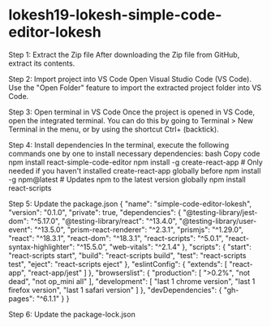 # lokesh19-lokesh-simple-code-editor-lokesh

Step 1: Extract the Zip file
After downloading the Zip file from GitHub, extract its contents.

Step 2: Import project into VS Code
Open Visual Studio Code (VS Code).
Use the "Open Folder" feature to import the extracted project folder into VS Code.

Step 3: Open terminal in VS Code
Once the project is opened in VS Code, open the integrated terminal. You can do this by going to Terminal > New Terminal in the menu, or by using the shortcut Ctrl+ (backtick).

Step 4: Install dependencies
In the terminal, execute the following commands one by one to install necessary dependencies:
bash
Copy code
npm install react-simple-code-editor
npm install -g create-react-app  # Only needed if you haven't installed create-react-app globally before
npm install -g npm@latest  # Updates npm to the latest version globally
npm install react-scripts

Step 5: Update the package.json
{
  "name": "simple-code-editor-lokesh",
  "version": "0.1.0",
  "private": true,
  "dependencies": {
    "@testing-library/jest-dom": "^5.17.0",
    "@testing-library/react": "^13.4.0",
    "@testing-library/user-event": "^13.5.0",
    "prism-react-renderer": "^2.3.1",
    "prismjs": "^1.29.0",
    "react": "^18.3.1",
    "react-dom": "^18.3.1",
    "react-scripts": "^5.0.1",
    "react-syntax-highlighter": "^15.5.0",
    "web-vitals": "^2.1.4"
  },
  "scripts": {
    "start": "react-scripts start",
    "build": "react-scripts build",
    "test": "react-scripts test",
    "eject": "react-scripts eject"
  },
  "eslintConfig": {
    "extends": [
      "react-app",
      "react-app/jest"
    ]
  },
  "browserslist": {
    "production": [
      ">0.2%",
      "not dead",
      "not op_mini all"
    ],
    "development": [
      "last 1 chrome version",
      "last 1 firefox version",
      "last 1 safari version"
    ]
  },
  "devDependencies": {
    "gh-pages": "^6.1.1"
  }
}

Step 6: Update the package-lock.json
